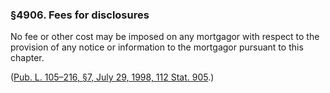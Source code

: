 ### §4906. Fees for disclosures ###

No fee or other cost may be imposed on any mortgagor with respect to the provision of any notice or information to the mortgagor pursuant to this chapter.

([Pub. L. 105–216, §7, July 29, 1998, 112 Stat. 905](/statviewer.htm?volume=112&page=905).)
